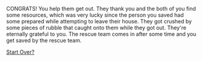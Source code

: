 CONGRATS! You help them get out. They thank you and the both of you find some resources, which was very lucky since the person you saved had some prepared while attempting to leave their house. They got crushed by some pieces of rubble that caught onto them while they got out. They're eternally grateful to you. The rescue team comes in after some time and you get saved by the rescue team.

[Start Over?](../intro/beginning.md)
